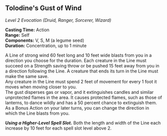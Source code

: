 ## Tolodine's Gust of Wind
*Level 2 Evocation (Druid, Ranger, Sorcerer, Wizard)*

**Casting Time:** Action  
**Range:** Self  
**Components:** V, S, M (a legume seed)  
**Duration:** Concentration, up to 1 minute

A Line of strong wind 60 feet long and 10 feet wide blasts from you in a direction you choose for the duration. Each creature in the Line must succeed on a Strength saving throw or be pushed 15 feet away from you in a direction following the Line. A creature that ends its turn in the Line must make the same save.  
Any creature in the Line must spend 2 feet of movement for every 1 foot it moves when moving closer to you.  
The gust disperses gas or vapor, and it extinguishes candles and similar unprotected flames in the area. It causes protected flames, such as those of lanterns, to dance wildly and has a 50 percent chance to extinguish them.  
As a Bonus Action on your later turns, you can change the direction in which the Line blasts from you.  

***Using a Higher-Level Spell Slot.*** Both the length and width of the Line each increase by 10 feet for each spell slot level above 2.
